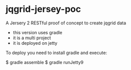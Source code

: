 jqgrid-jersey-poc
=================

A Jersery 2 RESTful proof of concept to create jqgrid data

* this version uses gradle
* it is a multi project
* it is deployed on jetty

To deploy you need to install gradle and execute:

$ gradle assemble
$ gradle runJetty9
